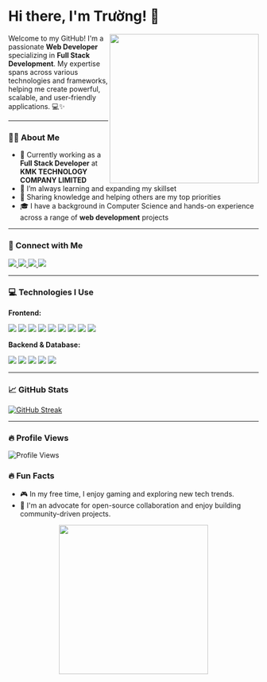 # Hi there, I'm Trường! 👋

<!-- Add a cool intro GIF here -->
<img align="right" src="https://i.giphy.com/media/v1.Y2lkPTc5MGI3NjExeW13NHdmbjRxejJqOWIxdnRuc3BoNjFlcDBkcWFlaDUzM2ZyczhyZyZlcD12MV9pbnRlcm5hbF9naWZfYnlfaWQmY3Q9cw/2BhNcjRnnMR6kVRJfK/giphy.gif" width="300"/>

Welcome to my GitHub! I'm a passionate **Web Developer** specializing in **Full Stack Development**. My expertise spans across various technologies and frameworks, helping me create powerful, scalable, and user-friendly applications. 💻✨

---

### 🧑‍💻 About Me
- 💼 Currently working as a **Full Stack Developer** at **KMK TECHNOLOGY COMPANY LIMITED**
- 🌱 I’m always learning and expanding my skillset
- 📝 Sharing knowledge and helping others are my top priorities
- 🎓 I have a background in Computer Science and hands-on experience across a range of **web development** projects

---

### 🔗 Connect with Me
<p align="left">
  <a href="https://www.facebook.com/vtruong.it/" target="_blank">
    <img src="https://img.shields.io/badge/Facebook-1877F2?style=for-the-badge&logo=facebook&logoColor=white" />
  </a>
  <a href="https://www.youtube.com/@truongbinnn" target="_blank">
    <img src="https://img.shields.io/badge/YouTube-FF0000?style=for-the-badge&logo=youtube&logoColor=white" />
  </a>
  <a href="https://www.linkedin.com/in/v%C3%B5-tr%C6%B0%E1%BB%9Dng-3432882a0/" target="_blank">
    <img src="https://img.shields.io/badge/LinkedIn-0A66C2?style=for-the-badge&logo=linkedin&logoColor=white" />
  </a>
  <a href="mailto:truong.vd2000@gmail.com">
    <img src="https://img.shields.io/badge/Email-D14836?style=for-the-badge&logo=gmail&logoColor=white" />
  </a>
</p>

---

### 💻 Technologies I Use

**Frontend:**
<p>
  <img src="https://img.shields.io/badge/React-61DAFB?style=for-the-badge&logo=react&logoColor=black" />
  <img src="https://img.shields.io/badge/TypeScript-3178C6?style=for-the-badge&logo=typescript&logoColor=white" />
  <img src="https://img.shields.io/badge/JavaScript-F7DF1E?style=for-the-badge&logo=javascript&logoColor=black" />
  <img src="https://img.shields.io/badge/HTML5-E34F26?style=for-the-badge&logo=html5&logoColor=white" />
  <img src="https://img.shields.io/badge/CSS3-1572B6?style=for-the-badge&logo=css3&logoColor=white" />
  <img src="https://img.shields.io/badge/SASS-CC6699?style=for-the-badge&logo=sass&logoColor=white" />
  <img src="https://img.shields.io/badge/SCSS-CC6699?style=for-the-badge&logo=sass&logoColor=white" />
  <img src="https://img.shields.io/badge/Tailwind_CSS-38B2AC?style=for-the-badge&logo=tailwind-css&logoColor=white" />
  <img src="https://img.shields.io/badge/Bootstrap-7952B3?style=for-the-badge&logo=bootstrap&logoColor=white" />
</p>

**Backend & Database:**
<p>
  <img src="https://img.shields.io/badge/PHP-777BB4?style=for-the-badge&logo=php&logoColor=white" />
  <img src="https://img.shields.io/badge/Laravel-FF2D20?style=for-the-badge&logo=laravel&logoColor=white" />
  <img src="https://img.shields.io/badge/.NET-512BD4?style=for-the-badge&logo=dotnet&logoColor=white" />
  <img src="https://img.shields.io/badge/Microsoft_SQL_Server-CC2927?style=for-the-badge&logo=microsoft-sql-server&logoColor=white" />
  <img src="https://img.shields.io/badge/MySQL-4479A1?style=for-the-badge&logo=mysql&logoColor=white" />
</p>

---

### 📈 GitHub Stats
<!-- Replace `your-username` with your GitHub username -->
<a href="https://git.io/streak-stats"><img src="https://github-readme-streak-stats.herokuapp.com?user=truongraph&theme=cobalt&hide_border=true&date_format=j%2Fn%5B%2FY%5D" alt="GitHub Streak" /></a>

---

### 🔥 Profile Views
<p align="left">
  <img src="https://komarev.com/ghpvc/?username=truongraph&color=blueviolet" alt="Profile Views" />
</p>

### 🔥 Fun Facts
- 🎮 In my free time, I enjoy gaming and exploring new tech trends.
- 🚀 I'm an advocate for open-source collaboration and enjoy building community-driven projects.

<!-- Footer GIF -->
<p align="center">
  <img src="https://i.giphy.com/media/v1.Y2lkPTc5MGI3NjExNHd5cjBoN210dmp5ZHhpdjVhZnluMHZ6eW1vZGQwZndidWd5bWp4OCZlcD12MV9pbnRlcm5hbF9naWZfYnlfaWQmY3Q9dHM/B6wdZEDP2TXRkA83o5/giphy.gif" width="300"/>
</p>
